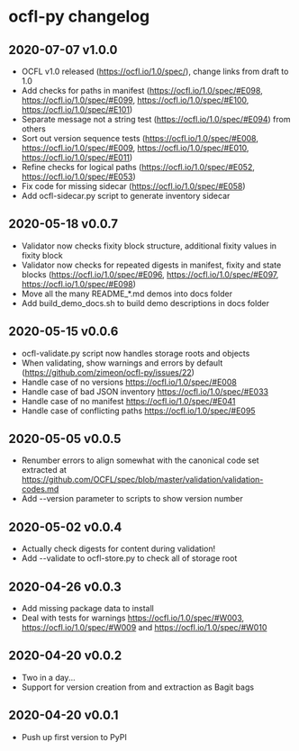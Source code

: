 # ocfl-py changelog

## 2020-07-07 v1.0.0

  * OCFL v1.0 released (https://ocfl.io/1.0/spec/), change links from draft to 1.0
  * Add checks for paths in manifest (https://ocfl.io/1.0/spec/#E098, https://ocfl.io/1.0/spec/#E099, https://ocfl.io/1.0/spec/#E100, https://ocfl.io/1.0/spec/#E101)
  * Separate message not a string test (https://ocfl.io/1.0/spec/#E094) from others
  * Sort out version sequence tests (https://ocfl.io/1.0/spec/#E008, https://ocfl.io/1.0/spec/#E009, https://ocfl.io/1.0/spec/#E010, https://ocfl.io/1.0/spec/#E011)
  * Refine checks for logical paths (https://ocfl.io/1.0/spec/#E052, https://ocfl.io/1.0/spec/#E053)
  * Fix code for missing sidecar (https://ocfl.io/1.0/spec/#E058)
  * Add ocfl-sidecar.py script to generate inventory sidecar

## 2020-05-18 v0.0.7

  * Validator now checks fixity block structure, additional fixity values in fixity block
  * Validator now checks for repeated digests in manifest, fixity and state blocks (https://ocfl.io/1.0/spec/#E096, https://ocfl.io/1.0/spec/#E097, https://ocfl.io/1.0/spec/#E098) 
  * Move all the many README_*.md demos into docs folder
  * Add build_demo_docs.sh to build demo descriptions in docs folder

## 2020-05-15 v0.0.6

  * ocfl-validate.py script now handles storage roots and objects
  * When validating, show warnings and errors by default (https://github.com/zimeon/ocfl-py/issues/22)
  * Handle case of no versions https://ocfl.io/1.0/spec/#E008
  * Handle case of bad JSON inventory https://ocfl.io/1.0/spec/#E033
  * Handle case of no manifest https://ocfl.io/1.0/spec/#E041
  * Handle case of conflicting paths https://ocfl.io/1.0/spec/#E095


## 2020-05-05 v0.0.5

  * Renumber errors to align somewhat with the canonical code set extracted 
    at https://github.com/OCFL/spec/blob/master/validation/validation-codes.md
  * Add --version parameter to scripts to show version number

## 2020-05-02 v0.0.4

  * Actually check digests for content during validation!
  * Add --validate to ocfl-store.py to check all of storage root

## 2020-04-26 v0.0.3

  * Add missing package data to install
  * Deal with tests for warnings https://ocfl.io/1.0/spec/#W003,
    https://ocfl.io/1.0/spec/#W009 and https://ocfl.io/1.0/spec/#W010

## 2020-04-20 v0.0.2

  * Two in a day...
  * Support for version creation from and extraction as Bagit bags

## 2020-04-20 v0.0.1

  * Push up first version to PyPI
